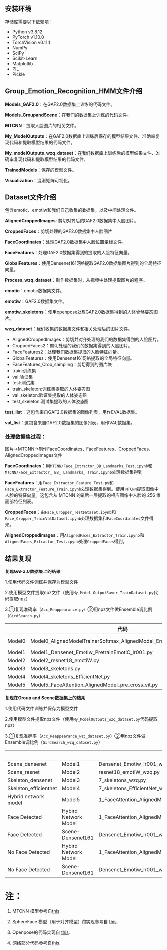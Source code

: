 ## 安装环境

存储库需要以下依赖项：

+ Python v3.8.12
+ PyTorch v1.10.0
+ TorchVision v0.11.1
+ NumPy
+ SciPy
+ Scikit-Learn
+ Matplotlib
+ PIL
+ Pickle

## Group_Emotion_Recognition_HMM文件介绍

**Models_GAF2.0**：在GAF2.0数据集上训练的代码文件。

**Models_GroupandScene**：在我们的数据集上训练的代码文件。

**MTCNN**：提取人脸图片的相关文件。

**My_ModelOutputs**：在GAF2.0数据库上训练后保存的模型结果文件、准确率复现代码和提取模型结果的代码文件。

**My_modelOutputs_wzq_dataset**：在我们数据库上训练后的模型结果文件、准确率复现代码和提取模型结果的代码文件。

**TrainedModels**：保存的模型文件。

**Visualization**：混淆矩阵可视化。

## Dataset文件介绍

包含emotic、emotiw和我们自己收集的数据集，以及中间处理文件。

**AlignedCroppedImages**: 剪切对齐后的GAF2.0数据集中人脸图片。

**CroppedFaces**：剪切处理的GAF2.0数据集中人脸图片

**FaceCoordinates**：处理GAF2.0数据集中人脸位置坐标文件。

**FaceFeatures**：处理GAF2.0数据集得到的提取的人脸特征向量。

**GlobalFeatures**：使用Densenet161网络提取GAF2.0数据集图片得到的全局特征向量。

**Process_wzq_dataset**：制作数据集时，从视频中处理提取图片的程序。

**emotic**：emotic数据集文件。

**emotiw**：GAF2.0数据集文件。

**emotiw_skeletons**：使用openpose处理GAF2.0数据集得到的人体骨骼姿态图片。

**wzq_dataset**：我们收集的数据集文件和相关处理后的图片文件。
  *  AlignedCroppedImages：剪切并对齐处理的我们的数据集得到的人脸图片。
  *  CroppedFaces2：剪切处理的我们的数据集得到的人脸图片。
  *  FaceFeatures2：处理我们数据集提取的人脸特征向量。
  *  GlobalFeatures：使用Densenet161网络提取的全局特征向量。
  *  FaceFeatures_Crop_sampling：剪切得到的图片块
  *  train:训练集
  *  val:验证集
  *  test:测试集
  *  train_skeleton:训练集提取的人体姿态图
  *  val_skeleton:验证集提取的人体姿态图
  *  test_skeleton:测试集提取的人体姿态图
  
**test_list**：这包含来自GAF2.0数据集的图像列表，用作EVAL数据集。

**val_list**：这包含来自GAF2.0数据集的图像列表，用作VAL数据集。

### 处理数据集过程：
图片->MTCNN->制作FaceCoordinates、FaceFeatures、CroppedFaces、AlignedCroppedimages文件

**FaceCoordinates**：用`MTCNN/Face_Extractor_BB_Landmarks_Test.ipynb`和`MTCNN/Face_Extractor_ BB_ Landmarks_ Train.ipynb`处理数据集得到

**FaceFeatures**：用`Face_Extractor_Feature_Test.py`和`Face_Extractor_Feature_Train.ipynb`处理数据集得到。使用 `MTCNN`提取图像中人脸的特征向量。这包含从 MTCNN 的最后一层提取的相应图像中人脸的 256 维面部特征列表。

**CroppedFaces**：由`Face_Cropper_TestDataset.ipynb`和 `Face_Cropper_TrainValDataset.ipynb`处理数据集和`FaceCoordinates`文件得来。

**AlignedCroppedimages**：用`AlignedFaces_Extractor_Train.ipynb`和`AlignedFaces_Extractor_Test.ipynb`处理`CroppedFaces`得到。


## 结果复现
**复现GAF2.0数据集上的结果**

1.使用代码文件训练并保存为模型文件

2.使用模型文件提取npz文件（使用`My_Model_OutputSaver_TrainDataset.py`代码提取npz）      

3.①复现准确率（`Acc_Reappearance.py`）②用npz文件做Ensemble调比例（`GirdSearch.py`）

|   | 代码 | 模型文件  | 保存的npz结果文件  |  
|---|------|---|---|
|  Model0 | Model0_AlignedModelTrainerSoftmax_AlignedModel_EmotiW_lr01_Softmax.py | AlignedModelTrainerSoftmax_AlignedModel_EmotiW_lr01_Softmax-shiyan  |  model0_output_data |   |   |
|  Model1 | Model1_Densenet_Emotiw_PretrainEmotiC_lr001.py     |model_1_2_densenet_emotiw_pretrainemotic_lr001.pt | model1_output_data  |   
|  Model2 | Model2_resnet18_emotiW.py                          |model_2_2_resnet18_EmotiW   | model2_output_data  |   
|  Model3 | Model3_skeletons.py | model_3_1_DenseNet161_skeletons_model1  | model3_output_data  |   
|  Model4 | Model4_skeletons_EfficientNet.py  | EfficientNet_skeletons  |model4_1_output_data   |  
|  Model5 | Model5_FaceAttention_AlignedModel_pre_cross_vit.py  |FaceAttention_AlignedModel_FullTrain_lr001_dropout_BN_SoftmaxLr01   |model5_output_data   |  

**复现在Group and Scene数据集上的结果**

1.使用代码文件训练并保存为模型文件

2.使用模型文件提取npz文件（使用`My_ModelOutputs_wzq_dataset.py`代码提取npz）      

3.①复现准确率（`Acc_Reappearance_wzq_dataset.py`）②用npz文件做Ensemble调比例（`GirdSearch_wzq_dataset.py`）

| |   | 代码 | 模型文件  | 保存的npz结果文件  |  
|---|---|------|---|---|
| Scene_densenet | Model1 | Densenet_Emotiw_lr001_wzq.py    |model_1_2_densenet_New_data.pt | model1_Scene_Densenet_output_data  |   
| Scene_resnet | Model2 | resnet18_emotiW_wzq.py         |model_2_1_resnet18_EmotiW_wzq  | model2_Scene_resnet_output_data |   
| Skeleton_densenet | Model3 | 7_skeletons_wzq.py  | model_skeleton_densenet_New_data2.pt | model3_Skeleton_densenet_output_data |   
| Skeleton_efficientnet | Model4 | 7_skeletons_EfficientNet_wzq.py | model_skeleton_EfficientNet_New_data.pt | model4_Skeleton_Efficient_output_data  |  
| Hybrid network model | Model5 | 1_FaceAttention_AlignedModel_pre_cross_vit_wzq_onlyone_crossvit.py |model_5_2_All_New_data  |model5_2_output_data_onecrossvit  |  
| Face Detected |Hybird Network Model| 1_FaceAttention_AlignedModel_pre_cross_vit_wzq_two_crossvit_Faces.py | model_6_2A_All_New_data  |  model6_2A_output_data.npz |  
| Face Detected | Scene-Densenet161| Densenet_Emotiw_lr001_wzq_Face.py   |model_1_2_densenet_New_data_Face.pt | model_output_data_Densenet_Face2.npz |   
| No Face Detected |  Hybird Network Model |1_FaceAttention_AlignedModel_pre_cross_vit_wzq_two_crossvit_NoFaces.py |model_6_2B_All_New_data  | model6_2B_output_data.npz | 
| No Face Detected |  Scene-Densenet161 | Densenet_Emotiw_lr001_wzq_NoFace.py | model_1_2_densenet_New_data_NoFace.pt  | model_output_data_Densenet_No_Face2.npz  |  



# 注：

1. MTCNN 模型参考自[this](https://github.com/TropComplique/mtcnn-pytorch).

2. SphereFace 模型（用于对齐模型）的实现参考自 [this](https://github.com/clcarwin/sphereface_pytorch).

3. Openpose的代码实现自 [this](https://github.com/CMU-Perceptual-Computing-Lab/openpose).

4. 网络部分代码参考自[this](https://github.com/vlgiitr/Group-Level-Emotion-Recognition).
